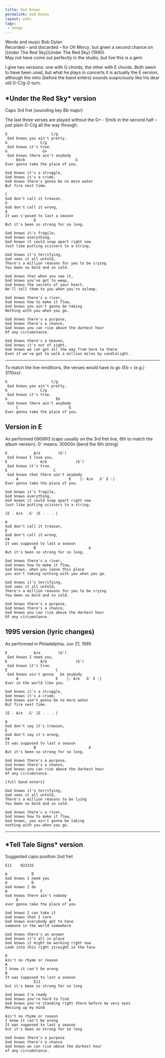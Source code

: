 ```yaml
---
title: God Knows
permalink: God Knows
layout: wiki
tags:
 - Songs
---
```


Words and music Bob Dylan  
Recorded – and discarded – for *Oh Mercy*, but given a second chance on
[Under The Red Sky](Under The Red Sky) (1990).  
May not have come out perfectly in the studio, but live this is a gem.

I give two versions: one with G chords, the other with E chords. Both
seem to have been used, but what he plays in concerts it is actually the
E version, although the intro (before the band enters) sounds
suspiciously like his dear old G-C/g-G turn.

<h2 class="songversion">
*Under the Red Sky* version

</h2>
Capo 3rd fret (sounding key Bb major)

The last three verses are played without the G+ - Em/b in the second
half – just plain G-C/g all the way through.

    G                    C/g
     God knows you ain't pretty,
    G               C/g
     God knows it's true.
    G                G+
     God knows there ain't anybody
         Em/b                       G
    Ever gonna take the place of you.

    God knows it's a struggle,
    God knows it's a crime,
    God knows there's gonna be no more water
    But fire next time.

    C
    God don't call it treason,
    G
    God don't call it wrong,
    A
    It was s'posed to last a season
                 D
    But it's been so strong for so long.

    God knows it's fragile,
    God knows everything,
    God knows it could snap apart right now
    Just like putting scissors to a string.

    God knows it's terrifying,
    God sees it all unfold,
    There's a million reasons for you to be crying
    You been so bold and so cold.

    God knows that when you see it,
    God knows you've got to weep,
    God knows the secrets of your heart,
    He'll tell them to you when you're asleep.

    God knows there's a river,
    God knows how to make it flow,
    God knows you ain't gonna be taking
    Nothing with you when you go.

    God knows there's a purpose,
    God knows there's a chance,
    God knows you can rise above the darkest hour
    Of any circumstance.

    God knows there's a heaven,
    God knows it's out of sight,
    God knows we can get all the way from here to there
    Even if we've got to walk a million miles by candlelight.

* * * * *

To match the live renditions, the verses would have to go (Eb = (e.g.)
3110xx):

    G                    C/g
     God knows you ain't pretty,
    G               C/g
     God knows it's true.
    G                      Eb
     God knows there ain't anybody
         C                       G
    Ever gonna take the place of you.

<h2 class="songversion">
Version in E

</h2>
As performed 090893 (capo usually on the 3rd fret live, 6th to match the
album version).  
G' means: 30000x (bend the 6th string)

    E            A/e        (G')
     God knows I love you,
    E               A/e             (G')
     God knows it's true.
    E                     C
     God knows that there ain't anybody
         A                       E    |: A/e   G' E :|
    Ever gonna take the place of you.

    God knows it's fragile,
    God knows everything,
    God knows it could snap apart right now
    Just like putting scissors to a string.

    |E . A/e  .G' |E . . . |

    A
    God don't call it treason,
    E
    God don't call it wrong,
    F#
    It was supposed to last a season
                 B                        A
    But it's been so strong for so long.

    God knows there's a river,
    God knows how to make it flow,
    God knows, when you leave this place
    you ain't taking nothing with you when you go.

    God knows it's terrifying,
    God sees it all unfold,
    There's a million reasons for you to be crying
    You been so bold and so cold.

    God knows there's a purpose,
    God knows there's a chance,
    God knows you can rise above the darkest hour
    Of any circumstance.

<h2 class="songversion">
1995 version (lyric changes)

</h2>
As performed in Philadelphia, Jun 21, 1995

    E            A/e        (G')
     God knows I need you,
    E               A/e             (G')
     God knows it's true.
    E                      C
     God knows ain't gonna   be anybody
         A                 E    |: A/e   G' E :|
    Ever in the world like you.

    God knows it's a struggle,
    God knows it's a crime,
    God knows ain't gonna be no more water
    But fire next time.

    |E . A/e  .G' |E . . . |

    A
    God don't say it's treason,
    E
    God don't say it's wrong,
    F#
    It was supposed to last a season
                 B                        A
    But it's been so strong for so long.

    God knows there's a purpose,
    God knows there's a chance,
    God knows you can rise above the darkest hour
    Of any circumstance.

    [full band enters]

    God knows it's terrifying,
    God sees it all unfold,
    There's a million reasons to be lying
    You been so bold and so cold.

    God knows there's a river,
    God knows how to make it flow,
    God knows, you ain't gonna be taking
    nothing with you when you go.

* * * * *

<span id="telltale"></span>

<h2 class="songversion">
*Tell Tale Signs* version

</h2>
Suggested capo position 2nd fret

    E11    022232

    A           D
    God knows I need you
    A           D
    God knows I do
    A               F
    God knows there ain't nobody
         D                       A
    ever gonna take the place of you

    God knows I can take it
    God knows that I care
    God knows everybody got to have
    someone in the world somewhere

    God knows there's an answer
    God knows it's all in place
    God knows it might be working right now
    Look into this right straight in the face

    D
    Ain't no rhyme or reason
    A
    I know it can't be wrong
    B
    It was supposed to last a season
                 E11
    but it's been so strong for so long

    God knows I'm ready
    God knows you're hard to find
    God knows you're standing right there before my very eyes
    Messing up my mind

    Ain't no rhyme or reason
    I know it can't be wrong
    It was supposed to last a season
    but it's been so strong for so long

    God knows there's a purpose
    God knows there's a chance
    God knows we can rise above the darkest hour
    of any circumstance.
